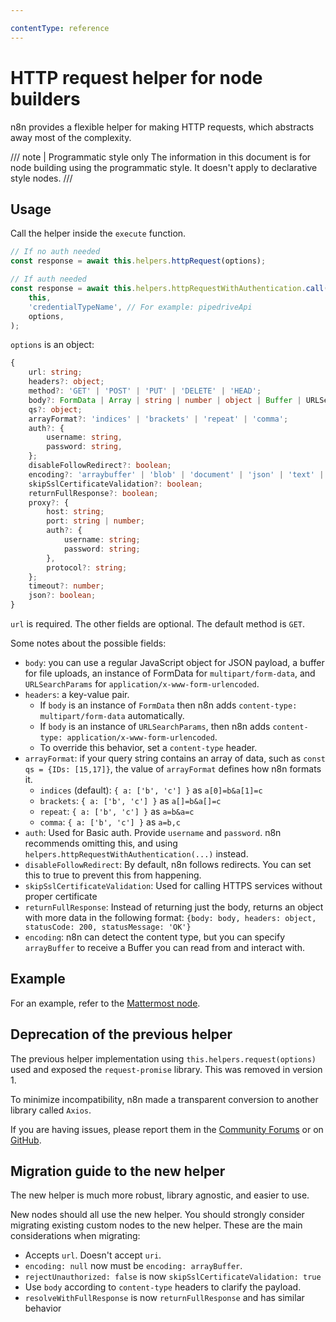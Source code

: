```yaml
---

contentType: reference
---
```


# HTTP request helper for node builders

n8n provides a flexible helper for making HTTP requests, which abstracts away most of the complexity.

/// note | Programmatic style only
The information in this document is for node building using the programmatic style. It doesn't apply to declarative style nodes.
///
## Usage

Call the helper inside the `execute` function. 

```typescript
// If no auth needed
const response = await this.helpers.httpRequest(options);

// If auth needed
const response = await this.helpers.httpRequestWithAuthentication.call(
	this, 
	'credentialTypeName', // For example: pipedriveApi
	options,
);
```

`options` is an object:

```typescript
{
	url: string;
	headers?: object;
	method?: 'GET' | 'POST' | 'PUT' | 'DELETE' | 'HEAD';
	body?: FormData | Array | string | number | object | Buffer | URLSearchParams;
	qs?: object;
	arrayFormat?: 'indices' | 'brackets' | 'repeat' | 'comma';
	auth?: {
		username: string,
		password: string,
	};
	disableFollowRedirect?: boolean;
	encoding?: 'arraybuffer' | 'blob' | 'document' | 'json' | 'text' | 'stream';
	skipSslCertificateValidation?: boolean;
	returnFullResponse?: boolean;
	proxy?: {
		host: string;
		port: string | number;
		auth?: {
			username: string;
			password: string;
		},
		protocol?: string;
	};
	timeout?: number;
	json?: boolean;
}	
```

`url` is required. The other fields are optional. The default method is `GET`.

Some notes about the possible fields:

- `body`: you can use a regular JavaScript object for JSON payload, a buffer for file uploads, an instance of FormData for `multipart/form-data`, and `URLSearchParams` for `application/x-www-form-urlencoded`.
- `headers`: a key-value pair.  
	* If `body` is an instance of `FormData` then n8n adds `content-type: multipart/form-data` automatically.  
	* If `body` is an instance of `URLSearchParams`, then n8n adds `content-type: application/x-www-form-urlencoded`.  
	* To override this behavior, set a `content-type` header.
- `arrayFormat`: if your query string contains an array of data, such as `const qs = {IDs: [15,17]}`, the value of `arrayFormat` defines how n8n formats it.  
	* `indices` (default):  `{ a: ['b', 'c'] }` as `a[0]=b&a[1]=c`  
	* `brackets`: `{ a: ['b', 'c'] }` as `a[]=b&a[]=c`  
	* `repeat`: `{ a: ['b', 'c'] }` as `a=b&a=c`  
	* `comma`: `{ a: ['b', 'c'] }` as `a=b,c`
- `auth`: Used for Basic auth. Provide `username` and `password`. n8n recommends omitting this, and using `helpers.httpRequestWithAuthentication(...)` instead.
- `disableFollowRedirect`: By default, n8n follows redirects. You can set this to true to prevent this from happening.
- `skipSslCertificateValidation`: Used for calling HTTPS services without proper certificate
- `returnFullResponse`: Instead of returning just the body, returns an object with more data in the following format: `{body: body, headers: object, statusCode: 200, statusMessage: 'OK'}`
- `encoding`: n8n can detect the content type, but you can specify `arrayBuffer` to receive a Buffer you can read from and interact with.

## Example

For an example, refer to the [Mattermost node](https://github.com/n8n-io/n8n/blob/master/packages/nodes-base/nodes/Mattermost/v1/MattermostV1.node.ts).

## Deprecation of the previous helper

The previous helper implementation using `this.helpers.request(options)` used and exposed the `request-promise` library. This was removed in version 1.

To minimize incompatibility, n8n made a transparent conversion to another library called `Axios`.

If you are having issues, please report them in the [Community Forums](https://community.n8n.io/) or on [GitHub](https://github.com/n8n-io/n8n/issues).

## Migration guide to the new helper

The new helper is much more robust, library agnostic, and easier to use.

New nodes should all use the new helper. You should strongly consider migrating existing custom nodes to the new helper. These are the main considerations when migrating:

- Accepts `url`. Doesn't accept `uri`.
- `encoding: null` now must be `encoding: arrayBuffer`.
- `rejectUnauthorized: false` is now `skipSslCertificateValidation: true`
- Use `body` according to `content-type` headers to clarify the payload.
- `resolveWithFullResponse` is now `returnFullResponse` and has similar behavior
